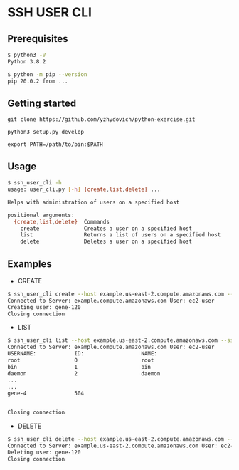 # SSH USER CLI

## Prerequisites
```bash
$ python3 -V
Python 3.8.2

$ python -m pip --version
pip 20.0.2 from ...
```

## Getting started
`git clone https://github.com/yzhydovich/python-exercise.git`

`python3 setup.py develop`

`export PATH=/path/to/bin:$PATH`

## Usage
```bash
$ ssh_user_cli -h
usage: user_cli.py [-h] {create,list,delete} ...

Helps with administration of users on a specified host

positional arguments:
  {create,list,delete}  Commands
    create              Creates a user on a specified host
    list                Returns a list of users on a specified host
    delete              Deletes a user on a specified host
```

## Examples

* CREATE
```bash
$ ssh_user_cli create --host example.us-east-2.compute.amazonaws.com --ssh-key example.pem --user ec2-user --new-user gene-120
Connected to Server: example.compute.amazonaws.com User: ec2-user
Creating user: gene-120
Closing connection
```

* LIST
```bash
$ ssh_user_cli list --host example.us-east-2.compute.amazonaws.com --ssh-key example.pem --user ec2-user
Connected to Server: example.compute.amazonaws.com User: ec2-user
USERNAME:            ID:                  NAME:
root                 0                    root
bin                  1                    bin
daemon               2                    daemon
...
...
gene-4               504


Closing connection
```

* DELETE
```bash
$ ssh_user_cli delete --host example.us-east-2.compute.amazonaws.com --ssh-key example.pem --user ec2-user --delete-user gene-120
Connected to Server: example.us-east-2.compute.amazonaws.com User: ec2-user
Deleting user: gene-120
Closing connection
```